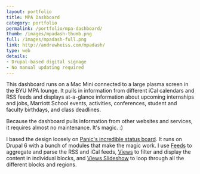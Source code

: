 ```yaml
---
layout: portfolio
title: MPA Dashboard
category: portfolio
permalink: /portfolio/mpa-dashboard/
thumb: /images/mpadash-thumb.png
full: /images/mpadash-full.png
link: http://andrewheiss.com/mpadash/
type: web
details:
- Drupal-based digital signage
- No manual updating required
---
```


This dashboard runs on a Mac Mini connected to a large plasma screen in the BYU MPA lounge. It pulls in information from different iCal calendars and RSS feeds and displays at-a-glance information about upcoming internships and jobs, Marriott School events, activities, conferences, student and faculty birthdays, and class deadlines.

Because the dashboard pulls information from other websites and services, it requires almost no maintenance. It's magic. :)

I based the design loosely on [Panic's incredible status board](http://www.panic.com/blog/2010/03/the-panic-status-board/). It runs on Drupal 6 with a bunch of modules that make the magic work. I use [Feeds](http://drupal.org/project/feeds) to aggregate and parse the RSS and iCal feeds, [Views](http://drupal.org/project/views) to filter and display the content in individual blocks, and [Views Slideshow](http://drupal.org/project/views_slideshow) to loop through all the different blocks and regions. 
